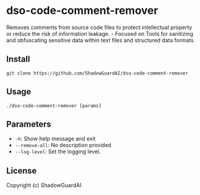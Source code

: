 # dso-code-comment-remover
Removes comments from source code files to protect intellectual property or reduce the risk of information leakage. - Focused on Tools for sanitizing and obfuscating sensitive data within text files and structured data formats

## Install
`git clone https://github.com/ShadowGuardAI/dso-code-comment-remover`

## Usage
`./dso-code-comment-remover [params]`

## Parameters
- `-h`: Show help message and exit
- `--remove-all`: No description provided
- `--log-level`: Set the logging level.

## License
Copyright (c) ShadowGuardAI
